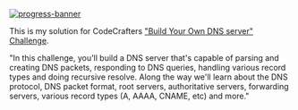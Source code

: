 [![progress-banner](https://backend.codecrafters.io/progress/dns-server/000af365-5b2b-42d3-88b9-0bf5554a7037)](https://app.codecrafters.io/users/TheRealNOIG)

This is my solution for CodeCrafters
["Build Your Own DNS server" Challenge](https://app.codecrafters.io/courses/dns-server/overview).

"In this challenge, you'll build a DNS server that's capable of parsing and
creating DNS packets, responding to DNS queries, handling various record types
and doing recursive resolve. Along the way we'll learn about the DNS protocol,
DNS packet format, root servers, authoritative servers, forwarding servers,
various record types (A, AAAA, CNAME, etc) and more."


